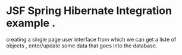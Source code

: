 #  JSF Spring Hibernate Integration example .
creating a single page user interface from which we can get a liste of objects , enter/update some data that goes into the database.
